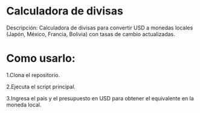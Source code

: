# Calculadora de divisas

Descripción:
Calculadora de divisas para convertir USD a monedas locales (Japón, México, Francia, Bolivia) con tasas de cambio actualizadas.

# Como usarlo:
1.Clona el repositorio.

2.Ejecuta el script principal.

3.Ingresa el país y el presupuesto en USD para obtener el equivalente en la moneda local.
